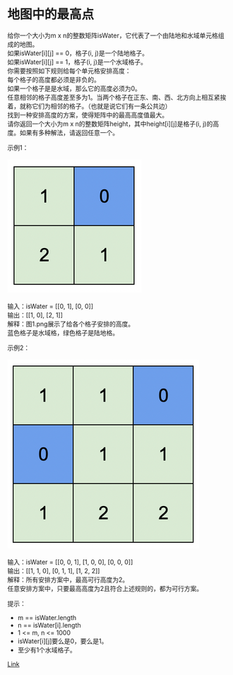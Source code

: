 <h1>地图中的最高点</h1>

给你一个大小为m x n的整数矩阵isWater，它代表了一个由陆地和水域单元格组成的地图。<br/>
如果isWater[i][j] == 0，格子(i, j)是一个陆地格子。<br/>
如果isWater[i][j] == 1，格子(i, j)是一个水域格子。<br/>
你需要按照如下规则给每个单元格安排高度：<br/>
每个格子的高度都必须是非负的。<br/>
如果一个格子是是水域，那么它的高度必须为0。<br/>
任意相邻的格子高度差至多为1。当两个格子在正东、南、西、北方向上相互紧挨着，就称它们为相邻的格子。（也就是说它们有一条公共边）<br/>
找到一种安排高度的方案，使得矩阵中的最高高度值最大。<br/>
请你返回一个大小为m x n的整数矩阵height，其中height[i][j]是格子(i, j)的高度。如果有多种解法，请返回任意一个。<br/>

示例1：<br/>
</br>![](./image/1.png)</br></br>
输入：isWater = [[0, 1], [0, 0]]<br/>
输出：[[1, 0], [2, 1]]<br/>
解释：图1.png展示了给各个格子安排的高度。<br/>
蓝色格子是水域格，绿色格子是陆地格。<br/>

示例2：<br/>
</br>![](./image/2.png)</br></br>
输入：isWater = [[0, 0, 1], [1, 0, 0], [0, 0, 0]]<br/>
输出：[[1, 1, 0], [0, 1, 1], [1, 2, 2]]<br/>
解释：所有安排方案中，最高可行高度为2。<br/>
任意安排方案中，只要最高高度为2且符合上述规则的，都为可行方案。<br/>

提示：
- m == isWater.length
- n == isWater[i].length
- 1 <= m, n <= 1000
- isWater[i][j]要么是0，要么是1。
- 至少有1个水域格子。

[Link](https://leetcode-cn.com/problems/map-of-highest-peak/)